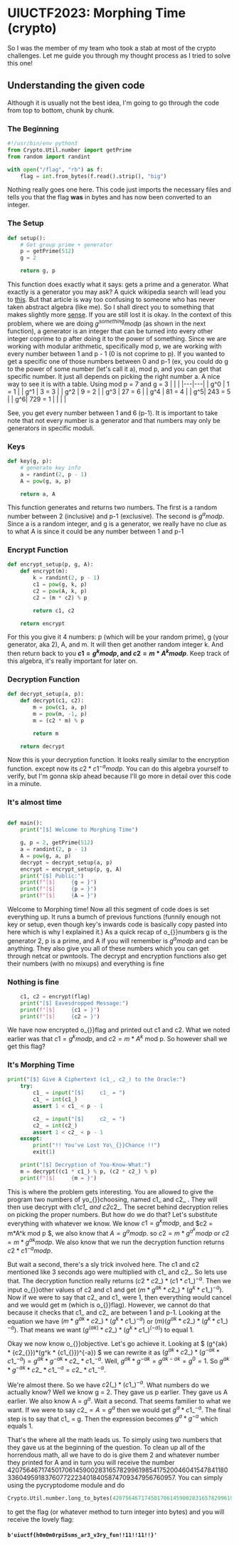 # UIUCTF2023: Morphing Time (crypto)

So I was the member of my team who took a stab at most of the crypto challenges. Let me guide you through my thought process as I tried to solve this one!

## Understanding the given code
Although it is usually not the best idea, I'm going to go through the code from top to bottom, chunk by chunk.

### The Beginning
```python
#!/usr/bin/env python3
from Crypto.Util.number import getPrime
from random import randint

with open("/flag", "rb") as f:
    flag = int.from_bytes(f.read().strip(), "big")
```
Nothing really goes one here. This code just imports the necessary files and tells you that the flag **was** in bytes and has now been converted to an integer.

### The Setup
```python
def setup():
    # Get group prime + generator
    p = getPrime(512)
    g = 2

    return g, p
```
This function does exactly what it says: gets a prime and a generator. What exactly is a generator you may ask? A quick wikipedia search will lead you to [this](https://en.wikipedia.org/wiki/Generating_set_of_a_group).
But that article is way too confusing to someone who has never taken abstract algebra (like me). So I shall direct you to something that makes slightly more [sense](https://en.wikipedia.org/wiki/Primitive_root_modulo_n).
If you are still lost it is okay. In the context of this problem, where we are doing $g^{something} mod p$ (as shown in the next function), a generator is an integer that can be turned into every other integer coprime to p after doing it to the power of something. Since we are working with modular arithmetic, specifically mod p, we are working with every number between 1 and p - 1 (0 is not coprime to p). If you wanted to get a specific one of those numbers between 0 and p-1 (ex, you could do g to the power of some number (let's call it a), mod p, and you can get that specific number. It just all depends on picking the right number a.
A nice way to see it is with a table. Using mod p = 7 and g = 3
| | |
|---|---|
| g^0  | 1 = 1  |
| g^1  | 3 = 3  |
| g^2  | 9 = 2  |
| g^3  | 27 = 6 |
| g^4  | 81 = 4 |
| g^5| 243 = 5 |
| g^6| 729 = 1 |
| | | 

See, you get every number between 1 and 6 (p-1). It is important to take note that not every number is a generator and that numbers may only be generators in specific moduli. 


### Keys
```python
def key(g, p):
    # generate key info
    a = randint(2, p - 1)
    A = pow(g, a, p)

    return a, A
```
This function generates and returns two numbers. The first is a random number between 2 (inclusive) and p-1 (exclusive). The second is $g^a mod p$. Since a is a random integer, and g is a generator, we really have no clue as to what A is since it could be any number between 1 and p-1

### Encrypt Function
```python
def encrypt_setup(p, g, A):
    def encrypt(m):
        k = randint(2, p - 1)
        c1 = pow(g, k, p)
        c2 = pow(A, k, p)
        c2 = (m * c2) % p

        return c1, c2

    return encrypt
```
For this you give it 4 numbers: p (which will be your random prime), g (your generator, aka 2), A, and m. It will then get another random integer k. And then return back to you **$c1 = g^k mod p$, and $c2 = m*A^k mod p$**. Keep track of this algebra, it's really important for later on.

### Decryption Function
```python
def decrypt_setup(a, p):
    def decrypt(c1, c2):
        m = pow(c1, a, p)
        m = pow(m, -1, p)
        m = (c2 * m) % p

        return m

    return decrypt
```
Now this is your decryption function. It looks really similar to the encryption function. except now its $c2 * c1^{-a} mod p$. You can do this algebra yourself to verify, but I'm gonna skip ahead because I'll go more in detail over this code in a minute.

### It's almost time
```python

def main():
    print("[$] Welcome to Morphing Time")

    g, p = 2, getPrime(512)
    a = randint(2, p - 1)
    A = pow(g, a, p)
    decrypt = decrypt_setup(a, p)
    encrypt = encrypt_setup(p, g, A)
    print("[$] Public:")
    print(f"[$]     {g = }")
    print(f"[$]     {p = }")
    print(f"[$]     {A = }")
```
Welcome to Morphing time! Now all this segment of code does is set everything up. It runs a bumch of previous functions (funnily enough not key or setup, even though key's inwards code is basically copy pasted into here which is why I explained it.)
As a quick recap of o\_{}}numbers g is the generator 2, p is a prime, and A if you will remember is $g^a mod p$ and can be anything. They also give you all of these numbers which you can get through netcat or pwntools.
The decrypt and encryption functions also get their numbers (with no mixups) and everything is fine

### Nothing is fine
```python
    c1, c2 = encrypt(flag)
    print("[$] Eavesdropped Message:")
    print(f"[$]     {c1 = }")
    print(f"[$]     {c2 = }")
```
We have now encrypted o\_{}}flag and printed out c1 and c2. What we noted earlier was that $c1 = g^k mod p$, and $c2 = m*A^k$ mod p. So however shall we get this flag?

### It's Morphing Time
```python
print("[$] Give A Ciphertext (c1_, c2_) to the Oracle:")
    try:
        c1_ = input("[$]     c1_ = ")
        c1_ = int(c1_)
        assert 1 < c1_ < p - 1

        c2_ = input("[$]     c2_ = ")
        c2_ = int(c2_)
        assert 1 < c2_ < p - 1
    except:
        print("!! You've Lost Yo\_{}}Chance !!")
        exit(1)

    print("[$] Decryption of You-Know-What:")
    m = decrypt((c1 * c1_) % p, (c2 * c2_) % p)
    print(f"[$]     {m = }")
```
This is where the problem gets interesting. You are allowed to give the program two numbers of yo\_{}}choosing, named c1_ and c2_ . They will then use decrypt with c1*c1_ and c2*c2_. The secret behind decryption relies on picking the proper numbers. But how do we do that?
Let's substitute everything with whatever we know. We know $c1 = g^k mod p$, and $c2 = m*A^k mod p $, we also know that $A = g^a mod p$. so $c2 = m*g^a^k mod p$ or $c2 = m*g^{ak} mod p$. We also know that we run the decryption function returns $c2 * c1^{-a} mod p$.

But wait a second, there's a sly trick involved here. The c1 and c2 mentioned like 3 seconds ago were multiplied with c1_ and c2_. So lets use that. The decryption function really returns $(c2*{c2\_{}})*(c1*{c1\_{}})^{-a}$. Then we input o\_{}}other values of c2 and c1 and get $(m*g^{ak} * {c2\_{}})*(g^k * {c1\_{}})^{-a})$. Now if we were to say that c2_ and c1_ were 1, then everything would cancel and we would get m (which is o\_{}}flag).
However, we cannot do that because it checks that c1_ and c2_ are between 1 and p-1. Looking at the equation we have $(m*g^{ak} * {c2\_{}})*(g^k * {c1\_{}})^{-a})$ or $(m)(g^{ak} * {c2\_{}})*(g^k * {c1\_{}})^{-a})$. That means we want $(g^(ak) * {c2\_{}})*(g^k * {c1\_{}})^(-a))$ to equal 1. 

Okay we now know o\_{}}objective. Let's go achieve it. Looking at $ (g^{ak} * {c2\_{}})*(g^k * {c1\_{}})^{-a}) $ we can rewrite it as $(g^{ak} * {c2\_{}})*(g^{-ak} * {c1\_{}}^{-a}) = g^{ak} * g^{-ak} *  {c2\_{}} * {c1\_{}}^{-a}$. Well, $g^{ak} * g^{-ak} = g^{ak-ak} = g^0 = 1$. So $g^{ak} * g^{-ak} *  {c2\_{}} * {c1\_{}}^{-a} = {c2\_{}} * {c1\_{}}^{-a}$.

We're almost there. So we have $c2(\_) * ({c1\_{}})^{-a}$. What numbers do we actually know? Well we know g = 2. They gave us p earlier. They gave us A earlier. We also know A = $g^a$. Wait a second. That seems familier to what we want. If we were to say ${c2\_{}} = A = g^a$ then we would get $g^a * {c1\_{}}^{-a}$. The final step is to say that c1_ = g. Then the expression becomes $g^a * g^{-a}$ which equals 1. 

That's the where all the math leads us. To simply using two numbers that they gave us at the beginning of the question. To clean up all of the horrendous math, all we have to do is give them 2 and whatever number they printed for A and in turn you will receive the number $4207564671745017061459002831657829961985417520046041547841180336049591837607722234018405874709347956760957$. You can simply using the pycryptodome module and do             
```python 
Crypto.Util.number.long_to_bytes(4207564671745017061459002831657829961985417520046041547841180336049591837607722234018405874709347956760957)
``` 
to get the flag (or whatever method to turn integer into bytes) and you will receive the lovely flag:

#### ```b'uiuctf{h0m0m0rpi5sms_ar3_v3ry_fun!!11!!11!!}'```





